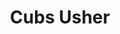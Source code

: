 ---
title: "Cubs Usher"
layout: photo-post
categories:
  - Photos
image: http://files.claycarson.net/photos/2016-07-15-cubs-usher.jpg
---